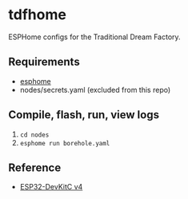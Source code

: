 # tdfhome
ESPHome configs for the Traditional Dream Factory.

## Requirements
* [esphome](https://esphome.io/guides/getting_started_command_line.html#installation)
* nodes/secrets.yaml (excluded from this repo)

## Compile, flash, run, view logs
1. `cd nodes`
2. `esphome run borehole.yaml`

## Reference
* [ESP32-DevKitC v4](https://docs.espressif.com/projects/esp-idf/en/latest/esp32/hw-reference/esp32/get-started-devkitc.html)


